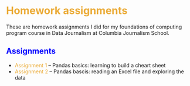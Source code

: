 <style>
blue { color: blue }
orange { color: #EBAB37 }
</style>
# <orange>Homework assignments</orange>
 
These are homework assignments I did for my foundations of computing program course in Data Journalism at Columbia Journalism School.

## <blue>Assignments</blue>

* <orange>Assignment 1</orange> – Pandas basics: learning to build a cheart sheet
* <orange>Assignment 2</orange> – Pandas bascis: reading an Excel file and exploring the data




